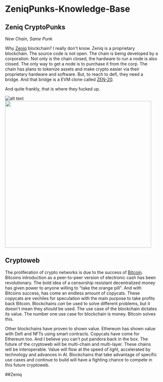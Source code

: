 # ZeniqPunks-Knowledge-Base

## Zeniq CryptoPunks
*New Chain, Same Punk*

Why [Zeniq](https://www.zeniq.com) blockchain?  I really don't know.  Zeniq is a proprietary blockchain.  The source code is not open.  The chain is being developed by a corporation.  Not only is the chain closed, the hardware to run a node is also closed.  The only way to get a node is to purchase it from the corp.  The chain has plans to tokenize assets and make crypto easier via their proprietary hardware and software.  But, to reach to defi, they need a bridge.  And that bridge is a EVM clone called [ZEN-20](https://chainlist.org/?search=zeniq).

And quite frankly, that is where they fucked up. 

![alt text](https://arweave.net/y0eXz8x0rgssFM80M1JYXQHbQMHtafYNsPkoFztNDWE/2585.png "Zeniq Alien King") 
<img src="https://ipfs.io/ipfs/QmTRcRXo6cXByjHYHTVxGpag6vpocrG3rxjPC9PxKAArR9/5262.png" width="480" height="480">

## Cryptoweb
The proliferation of crypto networks is due to the success of [Bitcoin](https://nakamotoinstitute.org).  Bitcoins introduction as a peer-to-peer version of electronic cash has been revolutionary.  The bold idea of a censorship resistant decentralized money has given power to anyone willing to "take the orange pill".  And with Bitcoins success, has come an endless amount of copycats.  These copycats are vechiles for speculation with the main purpose to take profits back Bitcoin.  Blockchains *can* be used to solve different problems,  but it doesn't mean they *should* be used.  The use case of the blockchain dictates its value.  The number one use case for blockchain is money.  Bitcoin solves this.  

Other blockchains have proven to shown value.  Ethereum has shown value with Defi and NFTs using smart contracts.  Copycats have come for Ethereum too.  And I believe you can't put pandora back in the box.  The future of the cryptoweb will be multi-chain and multi-layer.  These chains will be interoperable. Value will flow at the speed of light, accelerated by technology and advances in AI.  Blockchains that take advantage of specific use cases and continue to build will have a fighting chance to compete in this future cryptoweb.  

##Zeniq
